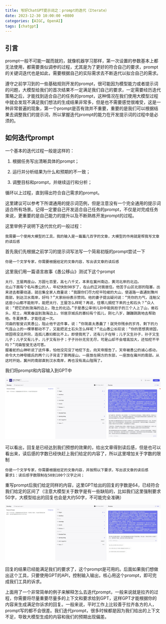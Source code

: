 ```yaml
---
title: 写好ChatGPT提示词之：prompt的迭代（Iterate）
date: 2023-12-30 10:00:00 +0800
categories: [AIGC, OpenAI]
tags: [chatgpt]
---
```


## 引言

prompt一般不可能一蹴而就的，就像机器学习那样，第一次设置的参数基本上都无法使用，都需要类似调参的过程，尤其是为了更好的符合自己的要求，prompt的关键词迭代也是如此，需要根据自己的实际需求去不断迭代以拟合自己的需求。

遵守之前学习到的一些基础规则开发的prompt，很可能因为模型能力或者提示词的问题，大模型给我们的首次结果不一定满足我们自己的要求，一定需要经历迭代策略之后，才能找到适合自己的任务的prompt，这种情况在我们使用大模型过程中就会发现不满足我们想法的生成结果非常多，但是也不需要感觉很难受，这是一种非常普遍的现象，第一个prompt是否有效并不重要，重要的是我们可以根据结果去调整我们的提示词，所以掌握迭代prompt的能力在开发提示词的过程中是必须的。

## 如何迭代prompt

一个基本的迭代过程一般是这样的：

1. 根据任务写出清晰具体的prompt；

2. 运行并分析结果为什么和预期的不一致；

3. 调整目标和prompt，并继续运行和分析；

循环以上过程，直到得出符合自己需求的prompt。

这里建议可以参考下所谓通用的提示词范例，但是注意没有一个完全通用的提示词适合所有场景。记得一定要自己开发适合自己任务的prompt，不仅是对完成任务来说，更重要的是自己能力的提升以及不断熟练开发prompt的过程。

这里举例子说明下迭代优化的一般过程：

```
我需要一个使用大模型的工具，我的输入是一篇篇几百字的文章，大模型的作用就是帮我写文章的读后感
```

首先我们先根据之前学习的提示词写法写一个简易初版的prompt尝试一下

```
你是一个文学专家，你需要根据给定的文章内容，写出该文章的读后感
```

这里我们用一篇语言故事《愚公移山》测试下这个prompt

```
太行、王屋两座山，方圆七百里，高七八千丈，本来在冀州南边，黄河北岸的北边。
北山下面有个名叫愚公的人，年纪快到90岁了，在山的正对面居住。他苦于山区北部的阻塞，出来进去都要绕道，就召集全家人商量说：“我跟你们尽力挖平险峻的大山，使道路一直通到豫州南部，到达汉水南岸，好吗？”大家纷纷表示赞同。他的妻子提出疑问说：“凭你的力气，连魁父这座小山都不能削平，能把太行、王屋怎么样呢？再说，往哪儿搁挖下来的土和石头？”众人说：“把它扔到渤海的边上，隐土的北边。”于是愚公率领儿孙中能挑担子的三个人上了山，凿石头，挖土，用箕畚运到渤海边上。邻居京城氏的寡妇有个孤儿，刚七八岁，蹦蹦跳跳地去帮助他。冬夏换季，才能往返一次。
河曲的智叟讥笑愚公，阻止他干这件事，说：“你简直太愚蠢了！就凭你残余的岁月、剩下的力气连山上的一棵草都动不了，又能把泥土石头怎么样呢？”北山愚公长叹说：“你的思想真顽固，顽固得没法开窍，连孤儿寡妇都比不上。即使我死了，还有儿子在呀；儿子又生孙子，孙子又生儿子；儿子又有儿子，儿子又有孙子；子子孙孙无穷无尽，可是山却不会增高加大，还怕挖不平吗？”河曲智叟无话可答。
握着蛇的山神听说了这件事，怕他没完没了地挖下去，向天帝报告了。天帝被愚公的诚心感动，命令大力神夸娥氏的两个儿子背走了那两座山，一座放在朔方的东部，一座放在雍州的南部。从这时开始，冀州的南部直到汉水南岸，再也没有高山阻隔了。

```

我们将prompt和内容输入到GPT中

![截图](/assets/image/2024/1/20240120212041.png)

可以看出，回复是已经达到我们预想的效果的，给出文章得到读后感，但是也可以看出来，读后感的字数已经快赶上我们给定的内容了，所以这里增加关于字数的限制

```
你是一个文学专家，你需要根据给定的文章内容，并按照以下要求，写出该文章的读后感
要求1：读后感字数限制在50到100个汉字之间；
```

重写prompt后我们给定同样的内容，这里GPT给出的回复的字数是64，已经符合我们给定的区间了（注意大模型关于数字是有一些缺陷的，比如我们这里强制要求50字，大模型给出的回复也会是大约50字，不可能完全准确）

![截图](/assets/image/2024/1/20240120212643.png)

回复的结果已经能满足我们的要求了，这个prompt是可用的。后面如果我们想做出这个工具，只要使用GPT的API，控制输入输出，核心用这个prompt，即可完成我们工具的诉求。

上面用了一个非常简单的例子来解释怎么去迭代prompt，一般来说就是拉齐的过程，你需要将尽量重要尽量多的上下文和要求给到GPT，这样GPT才能根据你的内容来生成满足你诉求的回复。一般来说，平时工作上比较善于拉齐各方的人，prompt写的都不会很差。我们迭代prompt，很多时候都是因为我们给出的上下文不足，导致大模型生成的内容和我们的预期出现偏差。